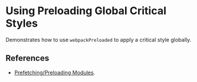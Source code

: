 # Using Preloading Global Critical Styles

Demonstrates how to use `webpackPreloaded` to apply a critical style globally.

## References

- [Prefetching/Preloading Modules](https://webpack.js.org/guides/code-splitting/#prefetching-preloading-modules).
